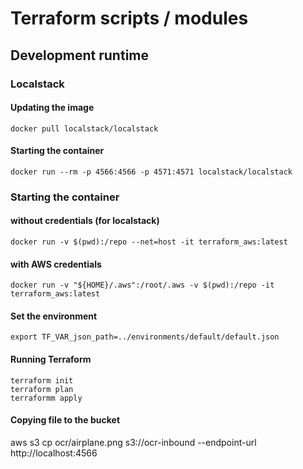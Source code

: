 # Terraform scripts / modules

## Development runtime

### Localstack

#### Updating the image

`docker pull localstack/localstack`

#### Starting the container

`docker run --rm -p 4566:4566 -p 4571:4571 localstack/localstack`

### Starting the container

#### without credentials (for localstack)

`docker run -v $(pwd):/repo --net=host -it terraform_aws:latest`

#### with AWS credentials
`docker run -v "${HOME}/.aws":/root/.aws -v $(pwd):/repo -it terraform_aws:latest`

#### Set the environment

`export TF_VAR_json_path=../environments/default/default.json`

#### Running Terraform

```
terraform init
terraform plan
terraformm apply
```

#### Copying file to the bucket

aws s3 cp ocr/airplane.png s3://ocr-inbound --endpoint-url http://localhost:4566








